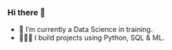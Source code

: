 ### Hi there 👋

- 🌱 I’m currently a Data Science in training.
- 👨🏿‍🔧 I build projects using Python, SQL & ML.

  
<!--
**ceebeeaka89/ceebeeaka89** is a ✨ _special_ ✨ repository because its `README.md` (this file) appears on your GitHub profile.

Here are some ideas to get you started:

- 🔭 I’m currently working on ...
- 🌱 I’m currently learning ...
- 👯 I’m looking to collaborate on ...
- 🤔 I’m looking for help with ...
- 💬 Ask me about ...
- 📫 How to reach me: ...
- 😄 Pronouns: ...
- ⚡ Fun fact: ...
-->
